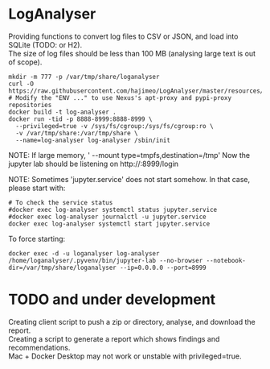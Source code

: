 # LogAnalyser
Providing functions to convert log files to CSV or JSON, and load into SQLite (TODO: or H2).  
The size of log files should be less than 100 MB (analysing large text is out of scope).

```
mkdir -m 777 -p /var/tmp/share/loganalyser
curl -O https://raw.githubusercontent.com/hajimeo/LogAnalyser/master/resources/Dockerfile
# Modify the "ENV ..." to use Nexus's apt-proxy and pypi-proxy repositories
docker build -t log-analyser .
docker run -tid -p 8888-8999:8888-8999 \
  --privileged=true -v /sys/fs/cgroup:/sys/fs/cgroup:ro \
  -v /var/tmp/share:/var/tmp/share \
  --name=log-analyser log-analyser /sbin/init
```
NOTE: If large memory, ' --mount type=tmpfs,destination=/tmp'
Now the jupyter lab should be listening on http://<hostname>:8999/login

NOTE: Sometimes 'jupyter.service' does not start somehow. In that case, please start with:  
```
# To check the service status
#docker exec log-analyser systemctl status jupyter.service
#docker exec log-analyser journalctl -u jupyter.service
docker exec log-analyser systemctl start jupyter.service
```
To force starting:
```
docker exec -d -u loganalyser log-analyser /home/loganalyser/.pyvenv/bin/jupyter-lab --no-browser --notebook-dir=/var/tmp/share/loganalyser --ip=0.0.0.0 --port=8999
```

# TODO and under development
Creating client script to push a zip or directory, analyse, and download the report.  
Creating a script to generate a report which shows findings and recommendations.  
Mac + Docker Desktop may not work or unstable with privileged=true.  
